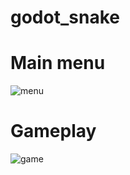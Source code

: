﻿# godot_snake

# Main menu

![menu](https://i.imgur.com/AXuGdtl.png)

# Gameplay

![game](https://i.imgur.com/7PLSBnt.png)
